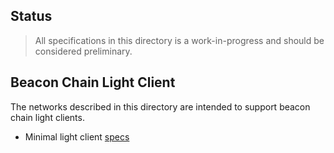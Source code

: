 ## Status
>  All specifications in this directory is a work-in-progress and should be considered preliminary.

## Beacon Chain Light Client
The networks described in this directory are intended to support beacon chain light clients.

- Minimal light client [specs](https://github.com/ethereum/consensus-specs/blob/dev/specs/altair/light-client/sync-protocol.md)
